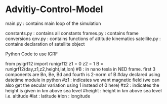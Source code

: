 # Advitiy-Control-Model

main.py : contains main loop of the simulation

constants.py : contains all constants
frames.py : contains frame conversions
qnv.py : contains functions of attitude kinematics
satellite.py : contains declaration of satellite object

Python Code to use IGRF

from pyigrf12 import runigrf12
z1 = 0
z2 = 1
B = runigrf12(day,z1,z2,height,lat,lon)
#B : in nano tesla in NED frame. first 3 components are Bn, Be, Bd and fourth is 2-norm of B
#day declared using datetime module in python
#z1 : indicates we want magnetic field (we can also get the secular variation using 1 instead of 0 here)
#z2 : indicates the height is given in km above sea level
#height : height in km above sea level i.e. altitude
#lat : latitude
#lon : longitude